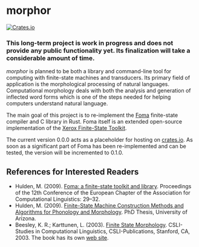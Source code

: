 # morphor

[![Crates.io](https://img.shields.io/crates/v/morphor.svg)](https://crates.io/crates/morphor)

### This long-term project is work in progress and does not provide any public functionality yet. Its finalization will take a considerable amount of time. 
 
*morphor* is planned to be both a library and command-line tool for computing with finite-state machines and transducers. Its primary field of application is the morphological processing of natural languages. Computational morphology deals with both the analysis and generation of inflected word forms which is one of the steps needed for helping computers understand natural language.

The main goal of this project is to re-implement the [Foma](https://fomafst.github.io) finite-state compiler and C library in Rust. Foma itself is an extended open-source implementation of the [Xerox Finite-State Toolkit](ftp://ftp.cis.upenn.edu/pub/cis639/public_html/docs/xfst.html).

The current version 0.0.0 acts as a placeholder for hosting on [crates.io](https://crates.io/crates/morphor). As soon as a significant part of Foma has been re-implemented and can be tested, the version will be incremented to 0.1.0.

## References for Interested Readers

- Hulden, M. (2009). [Foma: a finite-state toolkit and library](http://www.aclweb.org/anthology/E09-2008.pdf). Proceedings of the 12th Conference of the European Chapter of the Association for Computational Linguistics: 29–32.
- Hulden, M. (2009). [Finite-State Machine Construction Methods and Algorithms for Phonology and Morphology](http://arizona.openrepository.com/arizona/bitstream/10150/196112/1/azu_etd_10793_sip1_m.pdf). PhD Thesis, University of Arizona.
- Beesley, K. R.; Karttunen, L. (2003). [Finite State Morphology](http://web.stanford.edu/group/cslipublications/cslipublications/site/1575864347.shtml). CSLI-Studies in Computational Linguistics, CSLI-Publications, Stanford, CA, 2003. The book has its own [web site](http://www.fsmbook.com). 
